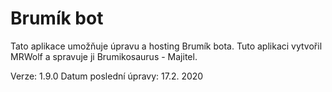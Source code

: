 # Brumík bot 
Tato aplikace umožňuje úpravu a hosting Brumík bota.
Tuto aplikaci vytvořil MRWolf a spravuje ji Brumikosaurus - Majitel.

Verze: 1.9.0
Datum poslední úpravy: 17.2. 2020
